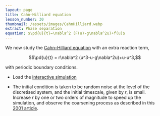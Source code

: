```yaml
---
layout: page
title: Cahn–Hilliard equation
lesson_number: 30
thumbnail: /assets/images/CahnHilliard.webp
extract: Phase separation
equation: $\pd{u}{t}=\nabla^2 (F(u)-g\nabla^2u)+f(u)$
---
```

We now study the [Cahn–Hilliard equation](https://en.wikipedia.org/wiki/Cahn%E2%80%93Hilliard_equation) with an extra reaction term,

$$\pd{u}{t} = r\nabla^2 (u^3-u-g\nabla^2u)+u-u^3,$$

with periodic boundary conditions.

* Load the [interactive simulation](/sim/?preset=CahnHilliard) 

* The initial condition is taken to be random noise at the level of the discretised system, and the initial timescale, given by $r$, is small. Increase $r$ by one or two orders of magnitude to speed up the simulation, and observe the coarsening process as described in this [2001 article](https://people.maths.ox.ac.uk/trefethen/pdectb/cahn2.pdf).
